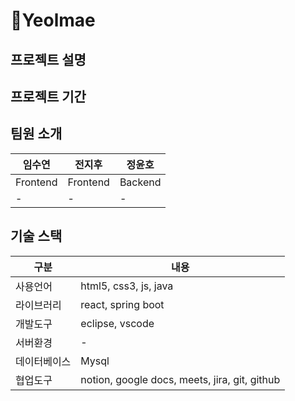 # 🍎Yeolmae


## 프로젝트 설명


## 프로젝트 기간


## 팀원 소개
|임수연|전지후|정윤호|
|------|---|---|
|Frontend|Frontend|Backend|
|-|-|-|

## 기술 스택
|구분|내용|
|---|---|
|사용언어|html5, css3, js, java |
|라이브러리|react, spring boot|
|개발도구|eclipse, vscode|
|서버환경|-|
|데이터베이스|Mysql|
|협업도구| notion, google docs, meets, jira, git, github |



## 
